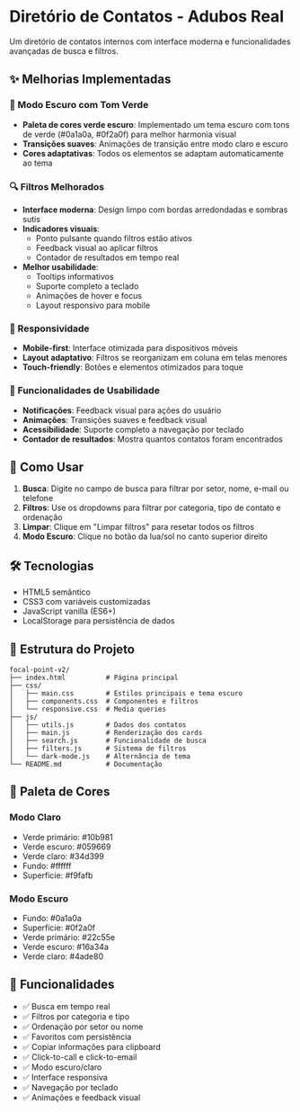 # Diretório de Contatos - Adubos Real

Um diretório de contatos internos com interface moderna e funcionalidades avançadas de busca e filtros.

## ✨ Melhorias Implementadas

### 🎨 Modo Escuro com Tom Verde

- **Paleta de cores verde escuro**: Implementado um tema escuro com tons de verde (#0a1a0a, #0f2a0f) para melhor harmonia visual
- **Transições suaves**: Animações de transição entre modo claro e escuro
- **Cores adaptativas**: Todos os elementos se adaptam automaticamente ao tema

### 🔍 Filtros Melhorados

- **Interface moderna**: Design limpo com bordas arredondadas e sombras sutis
- **Indicadores visuais**:
  - Ponto pulsante quando filtros estão ativos
  - Feedback visual ao aplicar filtros
  - Contador de resultados em tempo real
- **Melhor usabilidade**:
  - Tooltips informativos
  - Suporte completo a teclado
  - Animações de hover e focus
  - Layout responsivo para mobile

### 📱 Responsividade

- **Mobile-first**: Interface otimizada para dispositivos móveis
- **Layout adaptativo**: Filtros se reorganizam em coluna em telas menores
- **Touch-friendly**: Botões e elementos otimizados para toque

### 🎯 Funcionalidades de Usabilidade

- **Notificações**: Feedback visual para ações do usuário
- **Animações**: Transições suaves e feedback visual
- **Acessibilidade**: Suporte completo a navegação por teclado
- **Contador de resultados**: Mostra quantos contatos foram encontrados

## 🚀 Como Usar

1. **Busca**: Digite no campo de busca para filtrar por setor, nome, e-mail ou telefone
2. **Filtros**: Use os dropdowns para filtrar por categoria, tipo de contato e ordenação
3. **Limpar**: Clique em "Limpar filtros" para resetar todos os filtros
4. **Modo Escuro**: Clique no botão da lua/sol no canto superior direito

## 🛠️ Tecnologias

- HTML5 semântico
- CSS3 com variáveis customizadas
- JavaScript vanilla (ES6+)
- LocalStorage para persistência de dados

## 📁 Estrutura do Projeto

```
focal-point-v2/
├── index.html          # Página principal
├── css/
│   ├── main.css        # Estilos principais e tema escuro
│   ├── components.css  # Componentes e filtros
│   └── responsive.css  # Media queries
├── js/
│   ├── utils.js        # Dados dos contatos
│   ├── main.js         # Renderização dos cards
│   ├── search.js       # Funcionalidade de busca
│   ├── filters.js      # Sistema de filtros
│   └── dark-mode.js    # Alternância de tema
└── README.md           # Documentação
```

## 🎨 Paleta de Cores

### Modo Claro

- Verde primário: #10b981
- Verde escuro: #059669
- Verde claro: #34d399
- Fundo: #ffffff
- Superfície: #f9fafb

### Modo Escuro

- Fundo: #0a1a0a
- Superfície: #0f2a0f
- Verde primário: #22c55e
- Verde escuro: #16a34a
- Verde claro: #4ade80

## 🔧 Funcionalidades

- ✅ Busca em tempo real
- ✅ Filtros por categoria e tipo
- ✅ Ordenação por setor ou nome
- ✅ Favoritos com persistência
- ✅ Copiar informações para clipboard
- ✅ Click-to-call e click-to-email
- ✅ Modo escuro/claro
- ✅ Interface responsiva
- ✅ Navegação por teclado
- ✅ Animações e feedback visual
